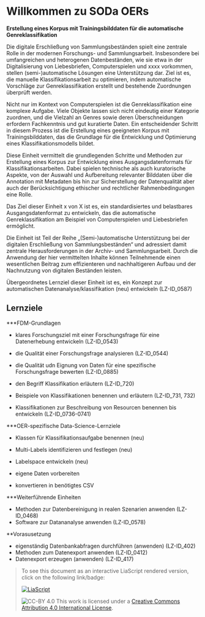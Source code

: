 <!--

author:   
email:    
version:  
language: 
narrator: 

icon:     assets\

logo:     https://

comment:  WissKi SODA OERs

-->

# Willkommen zu SODa OERs

**Erstellung eines Korpus mit Trainingsbilddaten für die automatische Genreklassifikation**

Die digitale Erschließung von Sammlungsbeständen spielt eine zentrale Rolle in der modernen Forschungs- und Sammlungsarbeit. Insbesondere bei umfangreichen und heterogenen Datenbeständen, wie sie etwa in der Digitalisierung von Liebesbriefen, Computerspielen und xxxx vorkommen, stellen (semi-)automatische Lösungen eine Unterstützung dar. Ziel ist es, die manuelle Klassifikationsarbeit zu optimieren, indem automatische Vorschläge zur Genreklassifikation erstellt und bestehende Zuordnungen überprüft werden.

Nicht nur im Kontext von Computerspielen ist die Genreklassifikation eine komplexe Aufgabe. Viele Objekte lassen sich nicht eindeutig einer Kategorie zuordnen, und die Vielzahl an Genres sowie deren Überschneidungen erfordern Fachkenntnis und gut kuratierte Daten. Ein entscheidender Schritt in diesem Prozess ist die Erstellung eines geeigneten Korpus mit Trainingsbilddaten, das die Grundlage für die Entwicklung und Optimierung eines Klassifikationsmodells bildet.

Diese Einheit vermittelt die grundlegenden Schritte und Methoden zur Erstellung eines Korpus zur Entwicklung eines Ausgangsdatenformats für Klassifikationsarbeiten. Dabei spielen technische als auch kuratorische Aspekte, von der Auswahl und Aufbereitung relevanter Bilddaten über die Annotation mit Metadaten bis hin zur Sicherstellung der Datenqualität aber auch der Berücksichtigung ethischer und rechtlicher Rahmenbedingungen eine Rolle. 

Das Ziel dieser Einheit x von X ist es, ein standardisiertes und belastbares Ausgangsdatenformat zu entwickeln, das die automatische Genreklassifikation am Beispiel von Computerspielen und Liebesbriefen ermöglicht.

Die Einheit ist Teil der Reihe „(Semi-)automatische Unterstützung bei der digitalen Erschließung von Sammlungsbeständen“ und adressiert damit zentrale Herausforderungen in der Archiv- und Sammlungsarbeit. Durch die Anwendung der hier vermittelten Inhalte können Teilnehmende einen wesentlichen Beitrag zum effizienteren und nachhaltigeren Aufbau und der Nachnutzung von digitalen Beständen leisten.

Übergeordnetes Lernziel dieser Einheit ist es, ein Konzept zur automatischen Datenanalyse/klassifikation (neu) entwickeln (LZ-ID_0587)

## Lernziele

***FDM-Grundlagen

- klares Forschungsziel mit einer Forschungsfrage für eine Datenerhebung entwickeln (LZ-ID_0543)
- die Qualität einer Forschungsfrage analysieren (LZ-ID_0544)
- die Qualität udn Eignung von Daten für eine spezifische Forschungsfrage bewerten (LZ-ID_0885)

- den Begriff Klassifikation erläutern (LZ-ID_720)
- Beispiele von Klassifikationen benennen und erläutern (LZ-ID_731, 732)
- Klassifikationen zur Beschreibung von Resourcen benennen bis entwickeln (LZ-ID_0736-0741)


***OER-spezifische Data-Science-Lernziele

- Klassen für Klassifikationsaufgabe benennen (neu)
- Multi-Labels identifizieren und festlegen (neu)
- Labelspace entwickeln (neu)

- eigene Daten vorbereiten 
- konvertieren in benötigtes CSV

***Weiterführende Einheiten

- Methoden zur Datenbereinigung in realen Szenarien anwenden (LZ-ID_0468)
- Software zur Datananalyse anwenden (LZ-ID_0578)





**Vorasusetzung

- eigenständig Datenbankabfragen durchführen (anwenden) (LZ-ID_402)
- Methoden zum Datenexport anwenden (LZ-ID_0412)
- Datenexport erzeugen (anwenden) (LZ-ID_417)


 


> To see this document as an interactive LiaScript rendered version, click on the
> following link/badge:
>
> [![LiaScript](https://raw.githubusercontent.com/LiaScript/LiaScript/master/badges/course.svg)](https://liascript.github.io/course/?https://raw.githubusercontent.com/chastik/Spielplatz/main/Liascript_test.md)
>
> ![CC-BY 4.0](https://i.creativecommons.org/l/by/4.0/88x31.png)
> This work is licensed under a [Creative Commons Attribution 4.0 International License](http://creativecommons.org/licenses/by/4.0/).



